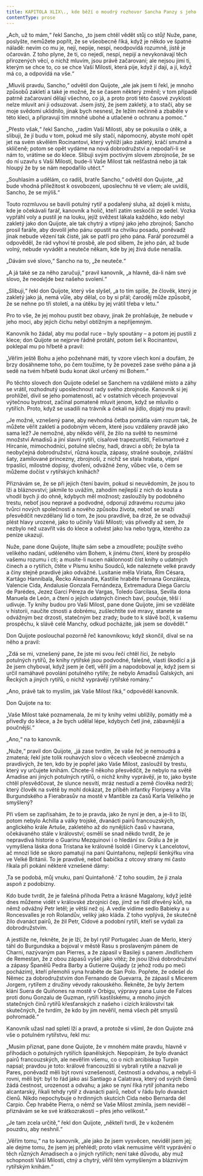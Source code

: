 ```yaml
---
title: KAPITOLA XLIX\., kde běží o moudrý rozhovor Sancha Panzy s jeho pánem\.
contentType: prose
---
```


  

„Ach, už to mám,“ řekl Sancho, „to jsem chtěl vědět stůj co stůj! Nuže, pane, poslyšte, nemůžete popřít, že se všeobecně říká, když je někdo ve špatné náladě: nevím co mu je, nejí, nepije, nespí, neodpovídá rozumně, jistě je očarován. Z toho plyne, že ti, co nejedí, nespí, nepijí a nevykonávají těch přirozených věcí, o nichž mluvím, jsou právě začarovaní; ale nejsou jimi ti, kterým se chce to, co se chce Vaší Milosti, která pije, když jí dají, a jí, když má co, a odpovídá na vše.“

„Mluvíš pravdu, Sancho,“ odvětil don Quijote, „ale jak jsem ti řekl, je mnoho způsobů zakletí a také je možné, že se časem některý změnil; v tom případě patrně začarovaní dělají všechno, co já, a proto proti této časové zvyklosti nelze mluvit ani ji odsuzovat. Jsem jistý, že jsem zakletý, a to stačí, aby se moje svědomí uklidnilo, jinak bych nesnesl, že ležím nečinně a zbaběle v této kleci, a připravuji tím mnohé ubohé a utlačené o ochranu a pomoc.“

„Přesto však,“ řekl Sancho, „radím Vaší Milosti, aby se pokusila o útěk, a slibuji, že jí budu v tom, pokud mé síly stačí, nápomocný, abyste mohl opět jet na svém skvělém Rocinantovi, který vyhlíží jako zakletý, kráčí smutně a sklíčeně; potom se opět vydáme na nová dobrodružství a nepodaří-li se nám to, vrátíme se do klece. Slibuji svým poctivým slovem zbrojnoše, že se do ní uzavřu s Vaší Milostí, bude-li Vaše Milost tak nešťastná nebo já tak hloupý že by se nám nepodařilo utéct.“

„Souhlasím a udělám, co radíš, bratře Sancho,“ odvětil don Quijote, „až bude vhodná příležitost k osvobození, uposlechnu tě ve všem; ale uvidíš, Sancho, že se mýlíš.“

Touto rozmluvou se bavili potulný rytíř a podařený sluha, až dojeli k místu, kde je očekávali farář, kanovník a holič, kteří zatím seskočili ze sedel. Vozka vypřáhl voly a pustil je na louku, jejíž svěžest lákala každého, kdo nebyl zakletý jako don Quijote, ale tak chytrý a vtipný jako jeho zbrojnoš; Sancho prosil faráře, aby dovolil jeho pánu opustit na chvilku posadu, poněvadž jinak nebude vězení tak čisté, jak se patří pro jeho pána. Farář porozuměl a odpověděl, že rád vyhoví té prosbě, ale pod slibem, že jeho pán, až bude volný, nebude vyvádět a neuteče někam, kde by jej živá duše nenašla.

„Dávám své slovo,“ Sancho na to, „že neuteče.“

„A já také se za něho zaručuji,“ pravil kanovník, „a hlavně, dá-li nám své slovo, že neodejde bez našeho svolení.“

„Slibuji,“ řekl don Quijote, který vše slyšel, „a to tím spíše, že člověk, který je zakletý jako já, nemá vůle, aby dělal, co by si přál; čaroděj může způsobit, že se nehne po tři století, a na útěku by jej vrátil třeba v letu.“

Pro to vše, že jej mohou pustit bez obavy, jinak že prohlašuje, že nebude v jeho moci, aby jejich čichu nebyl obtížným a nepříjemným.

Kanovník ho žádal, aby mu podal ruce – byly spoutány – a potom jej pustili z klece; don Quijote se nejprve řádně protáhl, potom šel k Rocinantovi, poklepal mu po hřbetě a pravil:

„Věřím ještě Bohu a jeho požehnané máti, ty vzore všech koní a doufám, že brzy dosáhneme toho, po čem toužíme, ty že povezeš zase svého pána a já sedě na tvém hřbetě budu konat úkol určený mi Bohem.“

Po těchto slovech don Quijote odešel se Sanchem na vzdálené místo a záhy se vrátil, rozhodnutý uposlechnout rady svého zbrojnoše. Kanovník si jej prohlížel, divil se jeho pomatenosti, ač v ostatních věcech projevoval výtečnou bystrost, začínal pomateně mluvit jenom, když se mluvilo o rytířích. Proto, když se usadili na trávník a čekali na jídlo, dojatý mu pravil:

„Je možné, vznešený pane, aby nevhodná četba pomátla vám rozum tak, že můžete věřit zakletí a podobným věcem, které jsou vzdáleny pravdě jako sama lež? Je nemožné, aby někdo věřil, že žilo na světě to nesmírné množství Amadisů a jiní slavní rytíři, císařové trapezuntští, Felixmartové z Hircanie, mimochodníci, potulné slečny, hadi, dravci a obři; že byla ta neobyčejná dobrodružství, různá kouzla, zápasy, strašné souboje, zvláštní šaty, zamilované princezny, zbrojnoši, z nichž se stala hrabata, vtipní trpaslíci, milostné dopisy, dvoření, odvážné ženy, vůbec vše, o čem se můžeme dočíst v rytířských knihách?

Přiznávám se, že se při jejich čtení bavím, pokud si neuvědomím, že jsou to lži a bláznovství; jakmile to uvážím, zahodím nejlepší z nich do kouta a vhodil bych ji do ohně, kdybych měl možnost; zasloužily by podobného trestu, neboť jsou nepravé a podvodné, odporují zdravému rozumu jako tvůrci nových společností a nového způsobu života, neboť se snaží přesvědčit nevzdělaný lid o tom, že jsou pravdivé, ba drzé, že se odvažují plést hlavy urozené, jako to učinily Vaší Milosti; vás přivedly až sem, že nezbylo než uzavřít vás do klece a odvést jako lva nebo tygra, kterého za peníze ukazují.

Nuže, pane done Quijote, litujte sám sebe a zmoudřete; použijte svého velikého nadání, uděleného vám Bohem, k jinému čtení, které by prospělo vašemu rozumu i cti; a musíte-li nucen náklonností číst knihy o udatných činech a o rytířích, čtěte v Písmu knihu Soudců, kde naleznete velké pravdy a činy stejně pravdivé jako odvážné. Lusitanie měla Viriata, Řím Césara, Kartágo Hannibala, Řecko Alexandra, Kastilie hraběte Fernana Gonzáleza, Valencie Cida, Andalusie Gonzala Fernándeza, Extremadura Diega Garcíu de Parédes, Jezez Garci Péreza de Vargas, Toledo Garcilasa, Sevilla dona Manuela de León, a čtení o jejich udatných činech baví, poučuje, těší i udivuje. Ty knihy budou pro Vaši Milost, pane done Quijote, jimi se vzděláte v historii, naučíte ctnosti a dobrému, zušlechtíte své mravy, stanete se odvážným bez drzosti, statečným bez zrady; bude to k slávě boží, k vašemu prospěchu, k slávě celé Manchy, odkud pocházíte, jak jsem se dověděl.“

Don Quijote poslouchal pozorně řeč kanovníkovu; když skončil, díval se na něho a pravil:

„Zdá se mi, vznešený pane, že jste mi svou řečí chtěl říci, že nebylo potulných rytířů, že knihy rytířské jsou podvodné, falešné, vlasti škodící a já že jsem chyboval, když jsem je četl, věřil jim a napodoboval je, když jsem si určil namáhavé povolání potulného rytíře; že nebylo Amadisů Galských, ani Řeckých a jiných rytířů, o nichž vyprávějí rytířské romány.“

„Ano, právě tak to myslím, jak Vaše Milost říká,“ odpověděl kanovník.

Don Quijote na to:

„Vaše Milost také poznamenala, že mi ty knihy velmi ublížily, pomátly mě a přivedly do klece, a že bych udělal lépe, kdybych četl jiné, zábavnější a poučnější.“

„Ano,“ na to kanovník.

„Nuže,“ pravil don Quijote, „já zase tvrdím, že vaše řeč je nemoudrá a zmatená; řekl jste tolik rouhavých slov o věcech všeobecně známých a pravdivých, že ten, kdo by je popřel jako Vaše Milost, zasloužil by trestu, který vy určujete knihám. Chcete-li někoho přesvědčit, že nebylo na světě Amadise ani jiných potulných rytířů, o nichž knihy vyprávějí, je to, jako byste chtěl přesvědčovat, že slunce nesvítí, mráz nestudí a země člověka nedrží; který člověk na světě by mohl dokázat, že příběh infantky Floripesy a Víta Burgundského a Fierabrasův na mostě v Mantible za časů Karla Velikého je smyšlený?

Při všem se zapřísahám, že to je pravda, jako že nyní je den, a je-li to lží, potom nebylo Achilla a války trojské, dvanácti pairů francouzských, anglického krále Artuše, zakletého až do nynějších časů v havrana, očekávaného stále v království; osmělí se snad někdo tvrdit, že je nepravdivá historie o Guarinu Mezquinovi i o hledání sv. Grálu a že je vymyšlena láska dona Tristana ke královně Isoldě i Ginervy k Lancelotovi, ač mnozí lidé se skoro pamatují na paní Quintañonu, nejlepší šenkýřku vína ve Velké Británii. To je pravdivé, neboť babička z otcovy strany mi často říkala při pokání některé vznešené dámy:

‚Ta se podobá, můj vnuku, paní Quintañoně.‘ Z toho soudím, že ji znala aspoň z podobizny.

Kdo bude tvrdit, že je falešná příhoda Petra a krásné Magalony, když ještě dnes můžeme vidět v královské zbrojnici čep, jímž se řídil dřevěný kůň, na němž odvážný Petr letěl; je větší než oj. A vedle vidíme sedlo Babieky a u Roncesvalles je roh Rolandův, veliký jako kláda. Z toho vyplývá, že skutečně žilo dvanáct pairů, že žil Petr, Cidové a podobní rytíři, kteří se vydali za dobrodružstvím.

A jestliže ne, řekněte, že je lží, že byl rytíř Portugalec Juan de Merlo, který táhl do Burgundska a bojoval v městě Rasu s proslaveným pánem de Charni, nazývaným pan Pierres, a že zápasil v Basileji s panem Jindřichem de Remestan, že z obou zápasů vyšel jako vítěz; že jsou lživá dobrodružství a zápasy Španělů Pedra Barby a Gutierre Quijady (z jehož rodu po meči pocházím), kteří přemohli syna hraběte de San Polo. Popřete, že odešel do Němec za dobrodružstvím don Fernando de Guevarra, že zápasil s Micerem Jorgem, rytířem z družiny vévody rakouského. Řekněte, že byly žertem klání Suera de Quiñones na mostě v Orbigu, výpravy pana Luise de Falces proti donu Gonzalu de Guzman, rytíři kastilskému, a mnoho jiných statečných činů rytířů křesťanských z našeho i cizích království tak skutečných, že tvrdím, že kdo by jim nevěřil, nemá všech pět smyslů pohromadě.“

Kanovník užasl nad spletí lží a pravd, a protože si všiml, že don Quijote zná vše o potulném rytířstvu, řekl mu:

„Musím přiznat, pane done Quijote, že v mnohém máte pravdu, hlavně v příhodách o potulných rytířích španělských. Nepopírám, že bylo dvanáct pairů francouzských, ale nevěřím všemu, co o nich arcibiskup Turpin napsal; pravdou je toto: králové francouzští si vybrali rytíře a nazvali je Pares, poněvadž měli být rovni vznešeností, čestností a odvahou, a nebyli-li rovni, měli být: byl to řád jako asi Santiago a Calatrava, který od svých členů žádá čestnost, urozenost a odvahu; a jako se nyní říká rytíř johanita nebo alcantarský, říkali tehdy rytíř z dvanácti pairů, neboť v řádu bylo dvanáct členů. Nikdo nepochybuje o hrdinných skutcích Cida nebo Bernarda del Carpio. Čep hraběte Pierra, o němž se Vaše Milost zmínila, jsem neviděl – přiznávám se ke své krátkozrakosti – přes jeho velikost.“

„Je tam zcela určitě,“ řekl don Quijote, „někteří tvrdí, že v koženém pouzdru, aby neshnil.“

„Věřím tomu,“ na to kanovník, „ale jako že jsem vysvěcen, neviděl jsem jej; ale dejme tomu, že jsem jej přehlédl; proto však nemusíme věřit vyprávění o těch různých Amadisech a o jiných rytířích; není také důvodu, aby muž schopností Vaší Milosti, ctný a chytrý, věřil těm vymyšleným a bláznivým rytířským knihám.“
